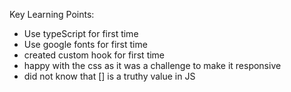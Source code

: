 Key Learning Points:
- Use typeScript for first time
- Use google fonts for first time
- created custom hook for first time
- happy with the css as it was a challenge to make it responsive
- did not know that [] is a truthy value in JS

